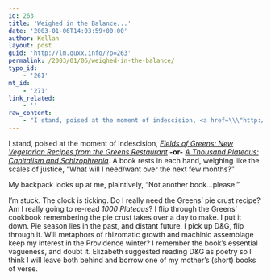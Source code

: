 ```yaml
---
id: 263
title: 'Weighed in the Balance...'
date: '2003-01-06T14:03:59+00:00'
author: Kellan
layout: post
guid: 'http://lm.quxx.info/?p=263'
permalink: /2003/01/06/weighed-in-the-balance/
typo_id:
    - '261'
mt_id:
    - '271'
link_related:
    - ''
raw_content:
    - "I stand, poised at the moment of indescision, <a href=\\\"http://allconsuming.net/item.cgi?isbn=0553091395\\\"><cite>\nFields of Greens:  New Vegetarian Recipes from the Greens Restaurant</cite></a> <b>-or-</b> \n<a href=\\\"http://allconsuming.net/item.cgi?isbn=0816614024\\\"><cite>A Thousand Plateaus: Capitalism and Schizophrenia</cite></a>.  A book rests in each hand, weighing like the scales of justice, \\\"What will I need/want over the next few months?\\\"  \n\nMy backpack looks up at me, plaintively, \\\"Not another book...please.\\\"   \n\nI\\'m stuck.  The clock is ticking.  Do I really need the Greens\\' pie crust recipe?  Am I really going to re-read <cite>1000 Plateaus</cite>?  I flip through the Greens\\' cookbook remembering the pie crust takes over a day to make.  I put it down.  Pie season lies in the past, and distant future.   I pick up D&G, flip through it.  Will metaphors of rhizomatic growth and machinic assemblage keep my interest in the Providence winter?  I remember the book\\'s essential vagueness, and doubt it.  Elizabeth suggested reading D&G as poetry so I think I will leave both behind and borrow one of my mother\\'s (short) books of verse."
---
```


I stand, poised at the moment of indescision, [<cite>Fields of Greens: New Vegetarian Recipes from the Greens Restaurant</cite>](http://allconsuming.net/item.cgi?isbn=0553091395) **-or-** [<cite>A Thousand Plateaus: Capitalism and Schizophrenia</cite>](http://allconsuming.net/item.cgi?isbn=0816614024). A book rests in each hand, weighing like the scales of justice, “What will I need/want over the next few months?”

My backpack looks up at me, plaintively, “Not another book…please.”

I’m stuck. The clock is ticking. Do I really need the Greens’ pie crust recipe? Am I really going to re-read <cite>1000 Plateaus</cite>? I flip through the Greens’ cookbook remembering the pie crust takes over a day to make. I put it down. Pie season lies in the past, and distant future. I pick up D&amp;G, flip through it. Will metaphors of rhizomatic growth and machinic assemblage keep my interest in the Providence winter? I remember the book’s essential vagueness, and doubt it. Elizabeth suggested reading D&amp;G as poetry so I think I will leave both behind and borrow one of my mother’s (short) books of verse.